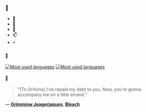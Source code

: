 ### 👋

- 🔭
- 🌱
- 💬
- 📫
- ⚡

#### 🧏

[![Most used languages](https://github-readme-stats-aynah.vercel.app/api/top-langs/?username=aynh&theme=solarized-dark&langs_count=6&layout=compact&hide_title=true)](https://github.com/anuraghazra/github-readme-stats#gh-dark-mode-only)
[![Most used languages](https://github-readme-stats-aynah.vercel.app/api/top-langs/?username=aynh&theme=solarized-light&langs_count=6&layout=compact&hide_title=true)](https://github.com/anuraghazra/github-readme-stats#gh-light-mode-only)

#### 💬

> "[To Orihime] I've repaid my debt to you. Now, you're gonna accompany me on a little errand."

&mdash; [**Grimmjow Jeagerjaques**](https://myanimelist.net/character.php?q=Grimmjow%20Jeagerjaques&cat=character), [**Bleach**](https://myanimelist.net/search/all?q=Bleach&cat=all)
